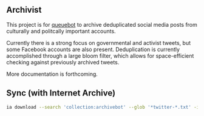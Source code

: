 ## Archivist
This project is for [queuebot](https://github.com/InnovativeInventor/queuebot) to archive deduplicated social media posts from culturally and politcally important accounts.

Currently there is a strong focus on governmental and activist tweets, but some Facebook accounts are also present. Deduplication is currently accomplished through a large bloom filter, which allows for space-efficient checking against previously archived tweets.

More documentation is forthcoming.

## Sync (with Internet Archive)
```bash
ia download --search 'collection:archivebot' --glob '*twitter-*.txt' -i -C --no-directories 
```
